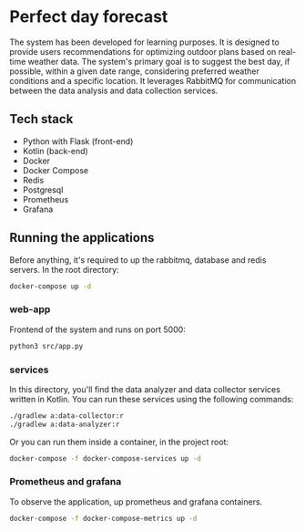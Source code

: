 # Perfect day forecast
The system has been developed for learning purposes. It is designed to provide users recommendations for optimizing outdoor plans based on real-time weather data. The system's primary goal is to suggest the best day, if possible, within a given date range, considering preferred weather conditions and a specific location. It leverages RabbitMQ for communication between the data analysis and data collection services.

## Tech stack
-   Python with Flask (front-end)
-   Kotlin (back-end)
-   Docker
-   Docker Compose
-   Redis
-   Postgresql
-   Prometheus
-   Grafana

## Running the applications
Before anything, it's required to up the rabbitmq, database and redis servers. In the root directory:
```bash
docker-compose up -d
```
### web-app
Frontend of the system and runs on port 5000:
```bash
python3 src/app.py
```
### services
In this directory, you'll find the data analyzer and data collector services written in Kotlin. You can run these services using the following commands:
```bash
./gradlew a:data-collector:r
./gradlew a:data-analyzer:r
```
Or you can run them inside a container, in the project root:
```bash
docker-compose -f docker-compose-services up -d
```
### Prometheus and grafana
To observe the application, up prometheus and grafana containers.
```bash
docker-compose -f docker-compose-metrics up -d
```
